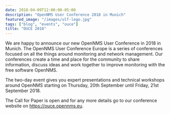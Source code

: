 ```yaml
---
date: 2018-04-09T12:00:00-05:00
description: "OpenNMS User Conference 2018 in Munich"
featured_image: "/images/ulf-lego.jpg"
tags: ["blog", "events", "ouce"]
title: "OUCE 2018"
---
```


We are happy to announce our new OpenNMS User Conference in 2018 in Munich.
The OpenNMS User Conference Europe is a series of conferences focused on all the things around monitoring and network management.
Our conferences create a time and place for the community to share information, discuss ideas and work together to improve monitoring with the free software OpenNMS.

The two-day event gives you expert presentations and technical workshops around OpenNMS starting on Thursday, 20th September until Friday, 21st September 2018.

The Call for Paper is open and for any more details go to our conference website on https://ouce.opennms.eu.
